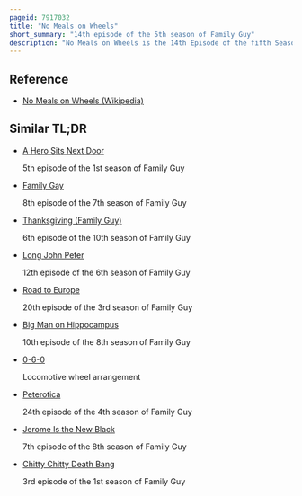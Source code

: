 ```yaml
---
pageid: 7917032
title: "No Meals on Wheels"
short_summary: "14th episode of the 5th season of Family Guy"
description: "No Meals on Wheels is the 14th Episode of the fifth Season of the animated Comedy Series Family Guy. It aired on Fox in the united States on 25 March 2007. The Episode features the griffin Family opening a Restaurant and ultimately becoming overwhelmed by Joe Swanson and his Wheelchair Friends. With this Peter decides to ban Wheelchairs from their Establishment because they are uncool. This causes Joe along with his wheelchair-using Friends to try to take back the Restaurant and Prevent Peter from discriminating against them."
---
```


## Reference

- [No Meals on Wheels (Wikipedia)](https://en.wikipedia.org/?curid=7917032)

## Similar TL;DR

- [A Hero Sits Next Door](/tldr/en/a-hero-sits-next-door)

  5th episode of the 1st season of Family Guy

- [Family Gay](/tldr/en/family-gay)

  8th episode of the 7th season of Family Guy

- [Thanksgiving (Family Guy)](/tldr/en/thanksgiving-family-guy)

  6th episode of the 10th season of Family Guy

- [Long John Peter](/tldr/en/long-john-peter)

  12th episode of the 6th season of Family Guy

- [Road to Europe](/tldr/en/road-to-europe)

  20th episode of the 3rd season of Family Guy

- [Big Man on Hippocampus](/tldr/en/big-man-on-hippocampus)

  10th episode of the 8th season of Family Guy

- [0-6-0](/tldr/en/0-6-0)

  Locomotive wheel arrangement

- [Peterotica](/tldr/en/peterotica)

  24th episode of the 4th season of Family Guy

- [Jerome Is the New Black](/tldr/en/jerome-is-the-new-black)

  7th episode of the 8th season of Family Guy

- [Chitty Chitty Death Bang](/tldr/en/chitty-chitty-death-bang)

  3rd episode of the 1st season of Family Guy
